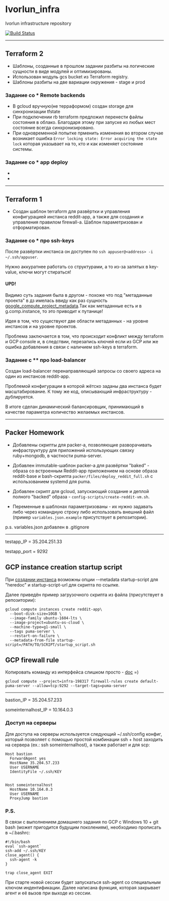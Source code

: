 # Ivorlun_infra
Ivorlun infrastructure repository

[![Build Status](https://travis-ci.org/Otus-DevOps-2018-02/Ivorlun_infra.svg?branch=master)](https://travis-ci.org/Otus-DevOps-2018-02/Ivorlun_infra)

___
## Terraform 2

* Шаблоны, созданные в прошлом задании разбиты на логические сущности в виде модулей и оптимизированы. 
* Использован модуль gcs bucket из Terraform registry.
* Шаблоны разбиты на две вариации окружения - stage и prod

### Задание со * Remote backends

* В gcloud вручную(не терраформом) создан storage для синхронизации tfstate
* При подключении rb terraform предложил перенести файлы состояния в облако. Благодаря этому при запуске из любых мест состояние всегда синхронизировано.
* При одновременной попытке прменить изменения во втором случае возникает ошибка `Error locking state: Error acquiring the state lock` которая указывает на то, кто и как изменяет состояние системы.

### Задание со * app deploy

* 
* 
___
## Terraform 1

* Создан шаблон terraform для развёртки и управления конфигурацией инстанса reddit-app, а также для создания и управления правилом firewall-а. 
Шаблон параметризован и отформатирован.

### Задание со * про ssh-keys

После развёртки инстанса он доступен по `ssh appuser@<address> -i ~/.ssh/appuser`.

Нужно аккуратнее работать со структурами, а то из-за запятых в key-value, ключи могут стираться!


#### UPD!

Видимо суть задания была в другом - похоже что под "метаданные проекта" в дз имелась ввиду как раз сущность [google_compute_project_metadata](https://www.terraform.io/docs/providers/google/r/compute_project_metadata.html).Так как метаданные есть и в g.comp.instance, то это приводит к путанице!

Идея в том, что существуют две области метаданных - на уровне инстансов и на уровне проектов. 

Проблема заключается в том, что происходит конфликт между terraform и GCP console и, в следствии, перезапись ключей если из GCP или же ошибка добавления в связи с наличием ssh-keys в terraform.


### Задание с ** про load-balancer

Создан load-balancer перенаправляющий запросы со своего адреса на один из инстансов reddit-app.

Проблемой конфигурации в которой жётско заданы два инстанса будет масштабирование.
К тому же код, описывающий инфраструктуру - дублируется.

В итоге сделан динамический балансировщик, принимающий в качестве параметра количество желаемых инстансов.

___
## Packer Homework

* Добавлены скрипты для packer-а, позволяющие разворачивать
инфраструктуру для приложений использующих связку ruby+mongodb, в частности 
puma-server.

* Добавлен immutable-шаблон packer-а для развёртки "baked" - образа со встроенным Reddit-app приложением
на основе образа reddit-base и bash-скрипта `packer/files/deploy_reddit_full.sh` с использованием systemd для puma.

* Добавлен скрипт для gcloud, запускающий создание и деплой полного "backed" образа - `config-scripts/create-reddit-vm.sh`.

* Переменные в шаблонах параметризованы - их нужно задавать либо через командную строку 
либо использовать внешний файл (пример `variables.json.example` присутствует в репозитории).

p.s. variables.json добавлен в .gitignore

___
testapp_IP = 35.204.251.33

testapp_port = 9292

##  GCP instance creation startup script
При [создании  инстанса](https://cloud.google.com/sdk/gcloud/reference/compute/instances/create "Google Cloud SDK API") возможны опции --metadata startup-script для "heredoc" и startup-script-url для скрипта по ссылке.

Далее приведён пример загрузочного скрипта из файла (присутствует в репозитории):
```
gcloud compute instances create reddit-app\
  --boot-disk-size=10GB \
  --image-family ubuntu-1604-lts \
  --image-project=ubuntu-os-cloud \
  --machine-type=g1-small \
  --tags puma-server \
  --restart-on-failure \
  --metadata-from-file startup-script=/PATH/TO/SCRIPT/startup_script.sh
```


## GCP firewall rule
Копировать команду из интерфейса слишком просто - [doc](https://cloud.google.com/sdk/gcloud/reference/compute/firewall-rules/create "Google Cloud SDK API") =) 
```
gcloud compute --project=infra-198317 firewall-rules create default-puma-server --allow=tcp:9292 --target-tags=puma-server
```
___

bastion_IP = 35.204.57.233

someinternalhost_IP = 10.164.0.3

### Доступ на серверы
Для доступа на серверы используется следующий ~/.ssh/config конфиг, 
который позволяет с помощью простой комбинации ssh + host заходить на сервера 
(ex.: ssh someinternalhost), а также работает и для scp:
```
Host bastion
  ForwardAgent yes
  HostName 35.204.57.233
  User USERNAME
  IdentityFile ~/.ssh/KEY


Host someinternalhost
  HostName 10.164.0.3
  User USERNAME
  ProxyJump bastion
```

### P.S.
В связи с выполнением домашнего задания по GCP с Windows 10 + git bash
(может пригодится будущим поколениям), необходимо прописать в ~/.bashrc:
```
#!/bin/bash
eval `ssh-agent`
ssh-add ~/.ssh/KEY
close_agent() {
  ssh-agent -k
}

trap close_agent EXIT
```
При старте новой сессии будет запускаться ssh-agent со специальным ключом индентификации.
Далее написана функция, которая закрывает агент и её вызов при выходе из сессии.
